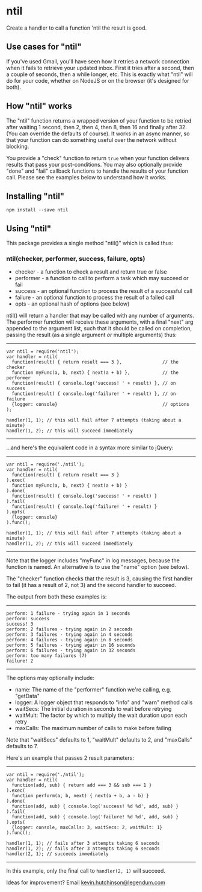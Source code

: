 # ntil

Create a handler to call a function 'ntil the result is good.

## Use cases for "ntil"

If you've used Gmail, you'll have seen how it retries a network connection when
it fails to retrieve your updated inbox. First it tries after a second, then a
couple of seconds, then a while longer, etc. This is exactly what "ntil" will
do for your code, whether on NodeJS or on the browser (it's designed for both).


## How "ntil" works

The "ntil" function returns a wrapped version of your function to be retried
after waiting 1 second, then 2, then 4, then 8, then 16 and finally after 32.
(You can override the defaults of course). It works in an async manner, so that
your function can do something useful over the network without blocking.

You provide a "check" function to return ```true``` when your function delivers
results that pass your post-conditions. You may also optionally provide "done"
and "fail" callback functions to handle the results of your function call.
Please see the examples below to understand how it works.


## Installing "ntil"

```npm install --save ntil```


## Using "ntil"

This package provides a single method "ntil()" which is called thus:

### ntil(checker, performer, success, failure, opts)

* checker    - a function to check a result and return true or false
* performer  - a function to call to perform a task which may succeed or fail
* success    - an optional function to process the result of a successful call
* failure    - an optional function to process the result of a failed call
* opts       - an optional hash of options (see below)

ntil() will return a handler that may be called with any number of arguments.
The performer function will receive these arguments, with a final "next" arg
appended to the argument list, such that it should be called on completion,
passing the result (as a single argument *or* multiple arguments) thus:

- - - - - - - - - - - - - - - - - - - - - - - - - - - - - - - - - - - - - - -

    var ntil = require('ntil');
    var handler = ntil(
      function(result) { return result === 3 },               // the checker
      function myFunc(a, b, next) { next(a + b) },            // the performer
      function(result) { console.log('success! ' + result) }, // on success
      function(result) { console.log('failure! ' + result) }, // on failure
      {logger: console}                                       // options
    );

    handler(1, 1); // this will fail after 7 attempts (taking about a minute)
    handler(1, 2); // this will succeed immediately

- - - - - - - - - - - - - - - - - - - - - - - - - - - - - - - - - - - - - - -

...and here's the equivalent code in a syntax more similar to jQuery:

- - - - - - - - - - - - - - - - - - - - - - - - - - - - - - - - - - - - - - -

    var ntil = require('./ntil');
    var handler = ntil(
      function(result) { return result === 3 }
    ).exec(
      function myFunc(a, b, next) { next(a + b) }
    ).done(
      function(result) { console.log('success! ' + result) }
    ).fail(
      function(result) { console.log('failure! ' + result) }
    ).opts(
      {logger: console}
    ).func();

    handler(1, 1); // this will fail after 7 attempts (taking about a minute)
    handler(1, 2); // this will succeed immediately

- - - - - - - - - - - - - - - - - - - - - - - - - - - - - - - - - - - - - - -

Note that the logger includes "myFunc" in log messages, because the function
is named. An alternative is to use the "name" option (see below).

The "checker" function checks that the result is 3, causing the first handler
to fail (it has a result of 2, not 3) and the second handler to succeed.

The output from both these examples is:

- - - - - - - - - - - - - - - - - - - - - - - - - - - - - - - - - - - - - - -

    perform: 1 failure - trying again in 1 seconds
    perform: success
    success! 3
    perform: 2 failures - trying again in 2 seconds
    perform: 3 failures - trying again in 4 seconds
    perform: 4 failures - trying again in 8 seconds
    perform: 5 failures - trying again in 16 seconds
    perform: 6 failures - trying again in 32 seconds
    perform: too many failures (7)
    failure! 2

- - - - - - - - - - - - - - - - - - - - - - - - - - - - - - - - - - - - - - -


The options may optionally include:
* name:      The name of the "performer" function we're calling, e.g. "getData"
* logger:    A logger object that responds to "info" and "warn" method calls
* waitSecs:  The initial duration in seconds to wait before retrying
* waitMult:  The factor by which to multiply the wait duration upon each retry
* maxCalls:  The maximum number of calls to make before failing

Note that "waitSecs" defaults to 1, "waitMult" defaults to 2, and "maxCalls"
defaults to 7.


Here's an example that passes 2 result parameters:

- - - - - - - - - - - - - - - - - - - - - - - - - - - - - - - - - - - - - - -

    var ntil = require('./ntil');
    var handler = ntil(
      function(add, sub) { return add === 3 && sub === 1 }
    ).exec(
      function perform(a, b, next) { next(a + b, a - b) }
    ).done(
      function(add, sub) { console.log('success! %d %d', add, sub) }
    ).fail(
      function(add, sub) { console.log('failure! %d %d', add, sub) }
    ).opts(
      {logger: console, maxCalls: 3, waitSecs: 2, waitMult: 1}
    ).func();

    handler(1, 1); // fails after 3 attempts taking 6 seconds
    handler(1, 2); // fails after 3 attempts taking 6 seconds
    handler(2, 1); // succeeds immediately

- - - - - - - - - - - - - - - - - - - - - - - - - - - - - - - - - - - - - - -

In this example, only the final call to ```handler(2, 1)``` will succeed.


Ideas for improvement? Email kevin.hutchinson@legendum.com
